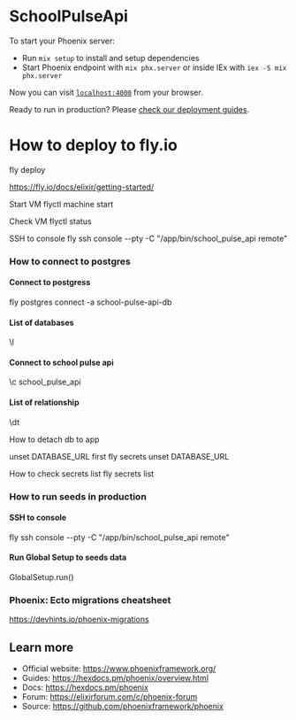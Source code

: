 # SchoolPulseApi

To start your Phoenix server:

  * Run `mix setup` to install and setup dependencies
  * Start Phoenix endpoint with `mix phx.server` or inside IEx with `iex -S mix phx.server`

Now you can visit [`localhost:4000`](http://localhost:4000) from your browser.

Ready to run in production? Please [check our deployment guides](https://hexdocs.pm/phoenix/deployment.html).


# How to deploy to fly.io
fly deploy

https://fly.io/docs/elixir/getting-started/

Start VM
flyctl machine start 

Check VM
flyctl status


SSH to console
fly ssh console --pty -C "/app/bin/school_pulse_api remote"




### How to connect to postgres

#### Connect to postgress
fly postgres connect -a school-pulse-api-db

#### List of databases
\l

#### Connect to school pulse api
\c school_pulse_api

#### List of relationship
\dt



How to detach db to app

  unset DATABASE_URL first
    fly secrets unset DATABASE_URL


How to check secrets list
  fly secrets list



### How to run seeds in production

#### SSH to console
fly ssh console --pty -C "/app/bin/school_pulse_api remote"

#### Run Global Setup to seeds data
GlobalSetup.run()



### Phoenix: Ecto migrations cheatsheet
https://devhints.io/phoenix-migrations

## Learn more

  * Official website: https://www.phoenixframework.org/
  * Guides: https://hexdocs.pm/phoenix/overview.html
  * Docs: https://hexdocs.pm/phoenix
  * Forum: https://elixirforum.com/c/phoenix-forum
  * Source: https://github.com/phoenixframework/phoenix

